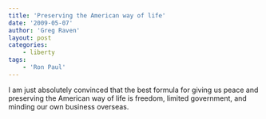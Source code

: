 ```yaml
---
title: 'Preserving the American way of life'
date: '2009-05-07'
author: 'Greg Raven'
layout: post
categories:
    - liberty
tags:
    - 'Ron Paul'
---
```


I am just absolutely convinced that the best formula for giving us peace and preserving the American way of life is freedom, limited government, and minding our own business overseas.